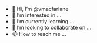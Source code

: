 - 👋 Hi, I’m @vmacfarlane
- 👀 I’m interested in ...
- 🌱 I’m currently learning ...
- 💞️ I’m looking to collaborate on ...
- 📫 How to reach me ...

<!---
vmacfarlane/vmacfarlane is a ✨ special ✨ repository because its `README.md` (this file) appears on your GitHub profile.
You can click the Preview link to take a look at your changes.
--->
